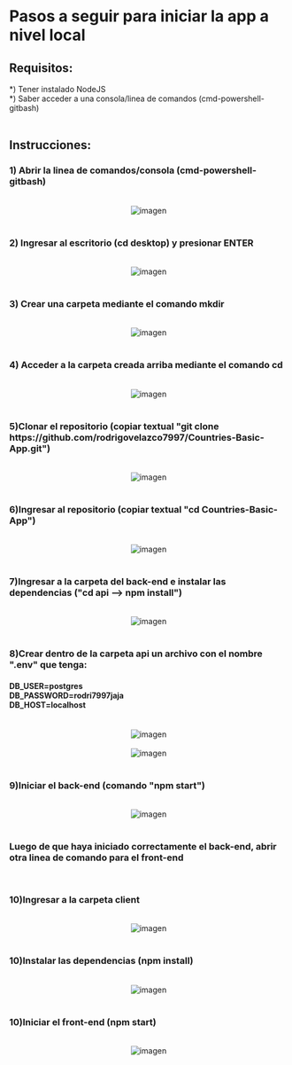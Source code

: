 <h1>Pasos a seguir para iniciar la app a nivel local</h1>

<h2>Requisitos:</h2>
	*) Tener instalado NodeJS <br/>
	*) Saber acceder a una consola/linea de comandos (cmd-powershell-gitbash) 
  <br/>
  <br/>

<h2>Instrucciones:</h2>
  <h3>1) Abrir la linea de comandos/consola (cmd-powershell-gitbash)</h3>
  <br/>
    <div style="text-align:center"><img src="./img/cmd0.png" alt="imagen"/></div>
    <br/>

  <h3>2) Ingresar al escritorio (cd desktop) y presionar ENTER </h3>
  <br/>
    <div style="text-align:center"><img src="./img/cmd.png" alt="imagen"/></div>
    <br/>

  <h3> 3) Crear una carpeta mediante el comando <strong>mkdir</strong></h3>
    <br/>
    <div style="text-align:center"><img src="./img/mkdir.png" alt="imagen"/></div>
    <br/>
  <h3> 4) Acceder a la carpeta creada arriba mediante el comando <strong>cd</strong> </h3>
    <br/>
    <div style="text-align:center"><img src="./img/cd.png" alt="imagen"/></div>
    <br/>

<h3>5)Clonar el repositorio (copiar textual "git clone https://github.com/rodrigovelazco7997/Countries-Basic-App.git")</h3>
    <br/>
    <div style="text-align:center"><img src="./img/git clone.png" alt="imagen"/></div>
    <br/>

    
<h3>6)Ingresar al repositorio (copiar textual "cd Countries-Basic-App")</h3>
    <br/>
    <div style="text-align:center"><img src="./img/cd repository.png" alt="imagen"/></div>
    <br/>

<h3>7)Ingresar a la carpeta del back-end e instalar las dependencias ("cd api --> npm install")</h3>
    <br/>
    <div style="text-align:center"><img src="./img/npm install back end.png" alt="imagen"/></div>
    <br/>

<h3>8)Crear dentro de la carpeta api un archivo con el nombre ".env" que tenga:
    <h4>
    DB_USER=postgres <br/>
    DB_PASSWORD=rodri7997jaja <br/>
    DB_HOST=localhost
    </h4></h3>
    <br/>
    <div style="text-align:center"><img src="./img/.env folder.png" alt="imagen"/></div>
    <br/>
    <div style="text-align:center"><img src="./img/.env.png" alt="imagen"/></div>
    <br/>

<h3>9)Iniciar el back-end (comando "npm start")</h3>
    <br/>
    <div style="text-align:center"><img src="./img/npm start.png" alt="imagen"/></div>
    <br/>
  
  <h3>Luego de que haya iniciado correctamente el back-end, abrir otra linea de comando para el front-end</h3>
  <br/>


<h3>10)Ingresar a la carpeta client </h3>
    <br/>
    <div style="text-align:center"><img src="./img/cd client.png" alt="imagen"/></div>
    <br/>
  
<h3>10)Instalar las dependencias (npm install) </h3>
    <br/>
    <div style="text-align:center"><img src="./img/npm install client.png" alt="imagen"/></div>
    <br/>

<h3>10)Iniciar el front-end (npm start) </h3>
    <br/>
    <div style="text-align:center"><img src="./img/npm start client.png" alt="imagen"/></div>
    <br/>


